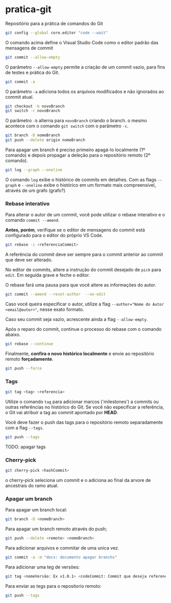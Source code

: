 # pratica-git
Repositório para a prática de comandos do Git

~~~bash
git config --global core.editor "code --wait"
~~~

O comando acima define o Visual Studio Code como o editor padrão das mensagens de commit

~~~bash
git commit --allow-empty
~~~

O parâmetro `--allow-empty` permite a criação de um commit vazio, para fins de testes e prática do Git.

~~~bash
git commit -a 
~~~

O parâmetro `-a` adiciona todos os arquivos modificados e não ignorados ao commit atual.

~~~bash
git checkout -b novoBranch
git switch -c novoBranch
~~~

O parâmetro `-b` alterna para `novoBranch` criando o branch. o mesmo acontece com o comando `git switch` com o parâmetro `-c`.

~~~bash
git branch -D nomeBranch
git push --delete origin nomeBranch
~~~

Para apagar um branch é preciso primeiro apagá-lo localmente (1º comando) e depois propagar a deleção para o repositório remoto (2º comando).

~~~bash
git log --graph --oneline
~~~

O comando `log` exibe o histórico de commits em detalhes. Com as flags `--graph` e `--oneline` exibe o histórico em um formato mais compreensível, através de um grafo (grafo?)

### Rebase interativo

Para alterar o autor de um commit, você pode utilizar o rebase interativo e o comando `commit --amend`.

**Antes, porém**, verifique se o editor de mensagens do commit está configurado para o editor do próprio VS Code.

~~~bash
git rebase -i <referenciaCommit>
~~~

A referência do commit deve ser sempre para o commit anterior ao commit que deve ser alterado.

No editor de commits, altere a instrução do commit desejado de `pick` para `edit`. Em seguida grave e feche o editor.

O rebase fará uma pausa para que você altere as informações do autor.

~~~bash
git commit --amend --reset-author  --no-edit
~~~

Caso você queira especificar o autor, utilize a flag `--author="Nome do Autor <email@autor>"`, nesse exato formato.

Caso seu commit seja vazio, acrescente ainda a flag `--allow-empty`.

Após o reparo do commit, continue o processo do rebase com o comando abaixo.

~~~bash
git rebase --continue
~~~

Finalmente, **confira o novo histórico localmente** e envie ao repositório remoto **forçadamente**.

~~~bash
git push --force
~~~

### Tags

~~~bash
git tag <tag> <referencia>
~~~

Utilize o comando `tag` para adicionar marcos ('milestones') a commits ou outras referências no histórico do Git. Se você não especificar a referência, o Git vai atribuir a tag ao commit apontado por **HEAD**.

Você deve fazer o push das tags para o repositório remoto separadamente com a flag `--tags`.

~~~bash
git push --tags 
~~~

TODO: apagar tags

### Cherry-pick 

~~~~bash
git cherry-pick <hashCommit>

~~~~

o cherry-pick seleciona um commit e o adiciona ao final da arvore de ancestrais do ramo atual.

### Apagar um branch

Para apagar um branch local:

~~~~bash
git branch -D <nomeBranch>
~~~~

Para apagar um branch remoto através do push;

~~~bash
git push --delete <remote> <nomeBranch>
~~~
 Para adicionar arquivos e commitar de uma unica vez.

 ~~~bash
 git commit -a -m "docs: documento apagar branchs"
 ~~~

 Para adicionar uma teg de versões:
 ~~~bash
 git tag <nomeVersão: Ex v1.0.1> <codeCommit: Commit que deseja referenciar>
 ~~~

 Para enviar as tegs para o repositorio remoto:

 ~~~bash
 git push --tags 
 ~~~
